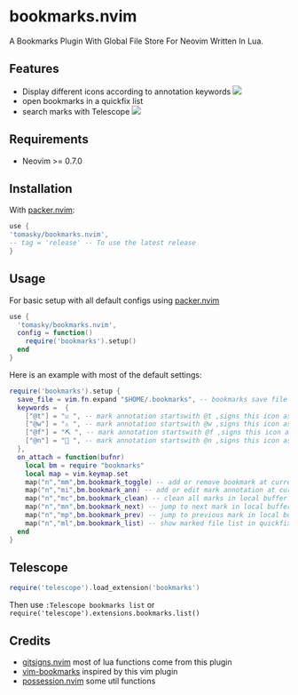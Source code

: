 # bookmarks.nvim

A Bookmarks Plugin With Global File Store For Neovim Written In Lua.

## Features

- Display different icons according to annotation keywords
  ![](http://raw.github.com/tomasky/tomasky/main/bookmarksfeatures2.png)
- open bookmarks in a quickfix list
- search marks with Telescope
  ![](http://raw.github.com/tomasky/tomasky/main/bookmarksfeatures1.png)

## Requirements

- Neovim >= 0.7.0

## Installation

With [packer.nvim]:

```lua
use {
'tomasky/bookmarks.nvim',
-- tag = 'release' -- To use the latest release
}

```

## Usage

For basic setup with all default configs using [packer.nvim]

```lua
use {
  'tomasky/bookmarks.nvim',
  config = function()
    require('bookmarks').setup()
  end
}
```

Here is an example with most of the default settings:

```lua
require('bookmarks').setup {
  save_file = vim.fn.expand "$HOME/.bookmarks", -- bookmarks save file path
  keywords =  {
    ["@t"] = "☑️ ", -- mark annotation startswith @t ,signs this icon as `Todo`
    ["@w"] = "⚠️ ", -- mark annotation startswith @w ,signs this icon as `Warn`
    ["@f"] = "⛏ ", -- mark annotation startswith @f ,signs this icon as `Fix`
    ["@n"] = " ", -- mark annotation startswith @n ,signs this icon as `Note`
  },
  on_attach = function(bufnr)
    local bm = require "bookmarks"
    local map = vim.keymap.set
    map("n","mm",bm.bookmark_toggle) -- add or remove bookmark at current line
    map("n","mi",bm.bookmark_ann) -- add or edit mark annotation at current line
    map("n","mc",bm.bookmark_clean) -- clean all marks in local buffer
    map("n","mn",bm.bookmark_next) -- jump to next mark in local buffer
    map("n","mp",bm.bookmark_prev) -- jump to previous mark in local buffer
    map("n","ml",bm.bookmark_list) -- show marked file list in quickfix window
  end
}
```

## Telescope

```lua
require('telescope').load_extension('bookmarks')
```

Then use `:Telescope bookmarks list` or `require('telescope').extensions.bookmarks.list()`

## Credits

- [gitsigns.nvim] most of lua functions come from this plugin
- [vim-bookmarks](https://github.com/MattesGroeger/vim-bookmarks) inspired by this vim plugin
- [possession.nvim](https://github.com/jedrzejboczar/possession.nvim) some util functions

[gitsigns.nvim]: https://github.com/lewis6991/gitsigns.nvim
[packer.nvim]: https://github.com/wbthomason/packer.nvim
